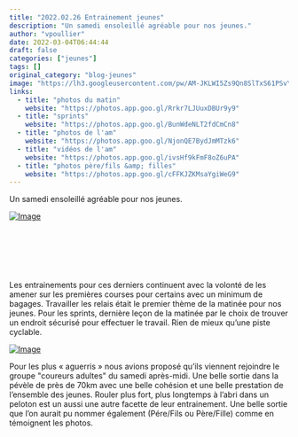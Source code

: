 ```yaml
---
title: "2022.02.26 Entrainement jeunes"
description: "Un samedi ensoleillé agréable pour nos jeunes."
author: "vpoullier"
date: 2022-03-04T06:44:44
draft: false
categories: ["jeunes"]
tags: []
original_category: "blog-jeunes"
image: "https://lh3.googleusercontent.com/pw/AM-JKLWI5Zs9Qn8SlTxS61PSvYXYBhwUNyNAbRy1Mv9pGbR-AGKOttlKVTI0gDmnryTI7HYJQHQiYUTP-4e6rZot6qU8SFXV7mLo3tmWNy6ZDinubLD1nrfvvlCxdjtQfHBF20HfF-tywDPtY5SxDSD8ump1JA=w1250-h937-no?authuser=0"
links:
  - title: "photos du matin"
    website: "https://photos.app.goo.gl/Rrkr7LJUuxDBUr9y9"
  - title: "sprints"
    website: "https://photos.app.goo.gl/BunWdeNLT2fdCmCn8"
  - title: "photos de l'am"
    website: "https://photos.app.goo.gl/NjonQE7BydJmMTzk6"
  - title: "vidéos de l'am"
    website: "https://photos.app.goo.gl/ivsHf9kFmF8oZ6uPA"
  - title: "photos père/fils &amp; filles"
    website: "https://photos.app.goo.gl/cFFKJZKMsaYgiWeG9"
---
```


Un samedi ensoleillé agréable pour nos jeunes.

<!--more-->

[![Image](https://lh3.googleusercontent.com/pw/AM-JKLWI5Zs9Qn8SlTxS61PSvYXYBhwUNyNAbRy1Mv9pGbR-AGKOttlKVTI0gDmnryTI7HYJQHQiYUTP-4e6rZot6qU8SFXV7mLo3tmWNy6ZDinubLD1nrfvvlCxdjtQfHBF20HfF-tywDPtY5SxDSD8ump1JA=w1250-h937-no?authuser=0)](https://lh3.googleusercontent.com/pw/AM-JKLWI5Zs9Qn8SlTxS61PSvYXYBhwUNyNAbRy1Mv9pGbR-AGKOttlKVTI0gDmnryTI7HYJQHQiYUTP-4e6rZot6qU8SFXV7mLo3tmWNy6ZDinubLD1nrfvvlCxdjtQfHBF20HfF-tywDPtY5SxDSD8ump1JA=w1250-h937-no?authuser=0)

&nbsp;

&nbsp;

&nbsp;

Les entrainements pour ces derniers continuent avec la volonté de les amener sur les premières courses pour certains avec un minimum de bagages. Travailler les relais était le premier thème de la matinée&nbsp;pour nos jeunes. Pour les sprints,&nbsp;dernière leçon de la matinée&nbsp;par le choix de trouver un endroit sécurisé pour effectuer le travail. Rien de mieux qu’une piste cyclable. 

[![Image](https://lh3.googleusercontent.com/Dgeb_ozWqy88UFO5DQWH1lukUn37UnBP5HGUgOpnEQTQxpCak-CFnOth594UBQwLIZbS6igbsUYPgN-6n7wdcv87CxOWcqQ0CW8fL_UYRRMkRWBjPYTMFrLOOmFBt0im_K_tnf3PnDJjlEGJO6yXDdkWNMfwhQod_zQl86DdEXKhmlRO7fKGMVkygVQzQsoG7zxSMjnEvh-WVV9Q54gUIsbPkdnYhGLciuNutbNslpvMQZa0WBcB8XKDcSGH6Apl0ohNYxN-XnrZQaZsgDelYPNnFYtAYRLz29kncnQD1vZ6WyN-saSGZbKlQAmp9EACMrhUmRkLBTWqNOoziJFj-hzxQGZoOcN0Og-Zbwce3DFl5yx3jZq_F7IdRAFk1mPHCwNee70V9QNkoXmE123j8FL1iGBWj8Xc_6qtq_7wQuvQaUdphrsIirOoaDMAglXT7EfsYwhSk__7keZfpWHDt9gPZxTMtAO0QHSaoLWB2J4M9_5m37vzZypAXBNEjZ6n-w88D-yUzuTtvdl6H_oMFX-evcbtft2MqQNJ9nsYLObvCq5_Gbuph58GC1GtrB48Ik4lbXceUEZhoZsbDSO9g85-dPuy68x6_Mtk_C4Pt7iAEfDIil-16dtM9-tHAiRuLcYfHjL3WDK-TgtPVqq3OiKv0oy8k85VnCukVTltuHjpyxHssr_g3QomAwHxNMWx-xomswAhQnYYnqaSmlEwJ01zfA=w1250-h937-no?authuser=0)](https://lh3.googleusercontent.com/Dgeb_ozWqy88UFO5DQWH1lukUn37UnBP5HGUgOpnEQTQxpCak-CFnOth594UBQwLIZbS6igbsUYPgN-6n7wdcv87CxOWcqQ0CW8fL_UYRRMkRWBjPYTMFrLOOmFBt0im_K_tnf3PnDJjlEGJO6yXDdkWNMfwhQod_zQl86DdEXKhmlRO7fKGMVkygVQzQsoG7zxSMjnEvh-WVV9Q54gUIsbPkdnYhGLciuNutbNslpvMQZa0WBcB8XKDcSGH6Apl0ohNYxN-XnrZQaZsgDelYPNnFYtAYRLz29kncnQD1vZ6WyN-saSGZbKlQAmp9EACMrhUmRkLBTWqNOoziJFj-hzxQGZoOcN0Og-Zbwce3DFl5yx3jZq_F7IdRAFk1mPHCwNee70V9QNkoXmE123j8FL1iGBWj8Xc_6qtq_7wQuvQaUdphrsIirOoaDMAglXT7EfsYwhSk__7keZfpWHDt9gPZxTMtAO0QHSaoLWB2J4M9_5m37vzZypAXBNEjZ6n-w88D-yUzuTtvdl6H_oMFX-evcbtft2MqQNJ9nsYLObvCq5_Gbuph58GC1GtrB48Ik4lbXceUEZhoZsbDSO9g85-dPuy68x6_Mtk_C4Pt7iAEfDIil-16dtM9-tHAiRuLcYfHjL3WDK-TgtPVqq3OiKv0oy8k85VnCukVTltuHjpyxHssr_g3QomAwHxNMWx-xomswAhQnYYnqaSmlEwJ01zfA=w1250-h937-no?authuser=0)

Pour les plus «&nbsp;aguerris&nbsp;» nous avions proposé qu’ils viennent rejoindre le groupe "coureurs adultes" du samedi après-midi. Une belle sortie dans la pévèle de près de 70km avec une belle cohésion et une belle prestation de l’ensemble des jeunes. Rouler plus fort, plus longtemps à l’abri dans un peloton est un aussi une autre facette de leur entrainement. Une belle sortie que l’on aurait pu nommer également (Pére/Fils ou Père/Fille) comme en témoignent les photos.